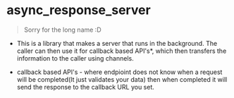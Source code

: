 # async_response_server
> Sorry for the long name :D
- This is a library that makes a server  that runs in the background. The caller can then use it for callback based API's*,
  which then transfers the information to the caller using channels.
  
 * callback based API's - where endpioint does not know when a request will be completed(It just validates your data)
   then when completed it will send the response to the callback URL you set.
